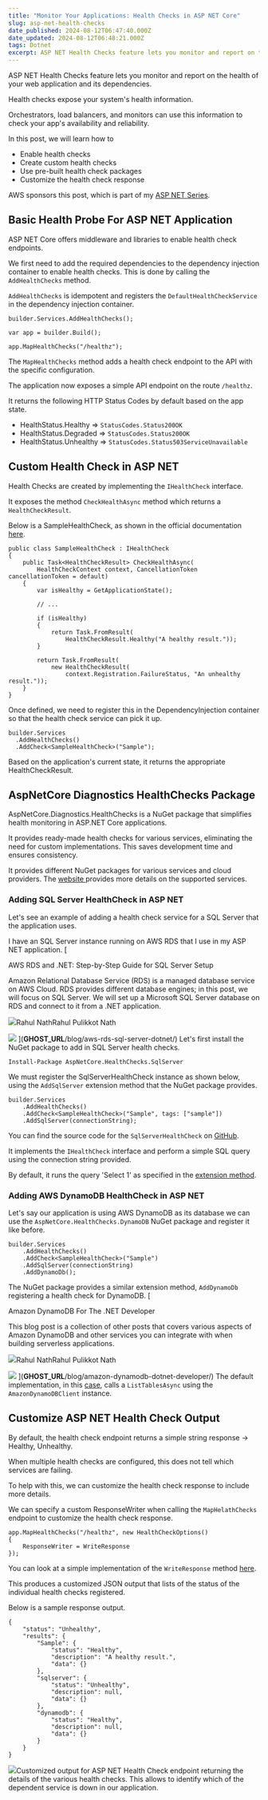 ```yaml
---
title: "Monitor Your Applications: Health Checks in ASP NET Core"
slug: asp-net-health-checks
date_published: 2024-08-12T06:47:40.000Z
date_updated: 2024-08-12T06:48:21.000Z
tags: Dotnet
excerpt: ASP NET Health Checks feature lets you monitor and report on the health of your web application and its dependencies.
---
```


ASP NET Health Checks feature lets you monitor and report on the health of your web application and its dependencies.

Health checks expose your system's health information.

Orchestrators, load balancers, and monitors can use this information to check your app's availability and reliability.

In this post, we will learn how to

- Enable health checks 
- Create custom health checks
- Use pre-built health check packages
- Customize the health check response

AWS sponsors this post, which is part of my [ASP NET Series](__GHOST_URL__/blog/tag/asp-net/).

## Basic Health Probe For ASP NET Application

ASP NET Core offers middleware and libraries to enable health check endpoints.

We first need to add the required dependencies to the dependency injection container to enable health checks. This is done by calling the `AddHealthChecks` method.

`AddHealthChecks` is idempotent and registers the `DefaultHealthCheckService` in the dependency injection container. 

    builder.Services.AddHealthChecks();
    
    var app = builder.Build();
    
    app.MapHealthChecks("/healthz");

The `MapHealthChecks` method adds a health check endpoint to the API with the specific configuration.

The application now exposes a simple API endpoint on the route `/healthz`.

It returns the following HTTP Status Codes by default based on the app state.

- HealthStatus.Healthy ⇒ `StatusCodes.Status200OK`
- HealthStatus.Degraded ⇒ `StatusCodes.Status200OK`
- HealthStatus.Unhealthy ⇒ `StatusCodes.Status503ServiceUnavailable`

## Custom Health Check in ASP NET

Health Checks are created by implementing the `IHealthCheck` interface.

It exposes the method `CheckHealthAsync` method which returns a `HealthCheckResult`.

Below is a SampleHealthCheck, as shown in the official documentation [here](https://learn.microsoft.com/en-us/aspnet/core/host-and-deploy/health-checks?view=aspnetcore-8.0#create-health-checks).

    public class SampleHealthCheck : IHealthCheck
    {
        public Task<HealthCheckResult> CheckHealthAsync(
            HealthCheckContext context, CancellationToken cancellationToken = default)
        {
            var isHealthy = GetApplicationState();
    
            // ...
    
            if (isHealthy)
            {
                return Task.FromResult(
                    HealthCheckResult.Healthy("A healthy result."));
            }
    
            return Task.FromResult(
                new HealthCheckResult(
                    context.Registration.FailureStatus, "An unhealthy result."));
        }
    }

Once defined, we need to register this in the DependencyInjection container so that the health check service can pick it up.

    builder.Services
      .AddHealthChecks()
      .AddCheck<SampleHealthCheck>("Sample");

Based on the application's current state, it returns the appropriate HealthCheckResult.

## AspNetCore Diagnostics HealthChecks Package

AspNetCore.Diagnostics.HealthChecks is a NuGet package that simplifies health monitoring in ASP.NET Core applications. 

It provides ready-made health checks for various services, eliminating the need for custom implementations. This saves development time and ensures consistency.

It provides different NuGet packages for various services and cloud providers. The [website ](https://github.com/Xabaril/AspNetCore.Diagnostics.HealthChecks)provides more details on the supported services.

### Adding SQL Server HealthCheck in ASP NET

Let's see an example of adding a health check service for a SQL Server that the application uses.

I have an SQL Server instance running on AWS RDS that I use in my ASP NET application. 
[

AWS RDS and .NET: Step-by-Step Guide for SQL Server Setup

Amazon Relational Database Service (RDS) is a managed database service on AWS Cloud. RDS provides different database engines; in this post, we will focus on SQL Server. We will set up a Microsoft SQL Server database on RDS and connect to it from a .NET application.

![](__GHOST_URL__/content/images/size/w256h256/2022/10/logo-512x512.png)Rahul NathRahul Pulikkot Nath

![](__GHOST_URL__/content/images/2024/08/RDS-SQL-Server--1-.png)
](__GHOST_URL__/blog/aws-rds-sql-server-dotnet/)
Let's first install the NuGet package to add in SQL Server health checks.

`Install-Package AspNetCore.HealthChecks.SqlServer`

We must register the SqlServerHealthCheck instance as shown below, using the `AddSqlServer` extension method that the NuGet package provides.

    builder.Services
        .AddHealthChecks()
        .AddCheck<SampleHealthCheck>("Sample", tags: ["sample"])
        .AddSqlServer(connectionString);

You can find the source code for the `SqlServerHealthCheck` on [GitHub](https://github.com/Xabaril/AspNetCore.Diagnostics.HealthChecks/blob/master/src/HealthChecks.SqlServer/SqlServerHealthCheck.cs). 

It implements the `IHealthCheck` interface and perform a simple SQL query using the connection string provided.

By default, it runs the query 'Select 1' as specified in the [extension method](https://github.com/Xabaril/AspNetCore.Diagnostics.HealthChecks/blob/master/src/HealthChecks.SqlServer/DependencyInjection/SqlServerHealthCheckBuilderExtensions.cs).

### Adding AWS DynamoDB HealthCheck in ASP NET

Let's say our application is using AWS DynamoDB as its database we can use the `AspNetCore.HealthChecks.DynamoDB` NuGet package and register it like before.

    builder.Services
        .AddHealthChecks()
        .AddCheck<SampleHealthCheck>("Sample")
        .AddSqlServer(connectionString)
        .AddDynamoDb();

The NuGet package provides a similar extension method, `AddDynamoDb` registering a health check for DynamoDB.
[

Amazon DynamoDB For The .NET Developer

This blog post is a collection of other posts that covers various aspects of Amazon DynamoDB and other services you can integrate with when building serverless applications.

![](__GHOST_URL__/content/images/size/w256h256/2022/10/logo-512x512.png)Rahul NathRahul Pulikkot Nath

![](__GHOST_URL__/content/images/2023/06/Amazon-DynamoDB.png)
](__GHOST_URL__/blog/amazon-dynamodb-dotnet-developer/)
The default implementation, in this [case](https://github.com/Xabaril/AspNetCore.Diagnostics.HealthChecks/blob/master/src/HealthChecks.DynamoDb/DynamoDbHealthCheck.cs), calls a `ListTablesAsync` using the `AmazonDynamoDBClient` instance.

## Customize ASP NET Health Check Output

By default, the health check endpoint returns a simple string response → Healthy, Unhealthy.

When multiple health checks are configured, this does not tell which services are failing.

To help with this, we can customize the health check response to include more details.

We can specify a custom ResponseWriter when calling the `MapHelathChecks` endpoint to customize the health check response.

    app.MapHealthChecks("/healthz", new HealthCheckOptions()
    {
        ResponseWriter = WriteResponse
    });

You can look at a simple implementation of the `WriteResponse` method [here](https://learn.microsoft.com/en-us/aspnet/core/host-and-deploy/health-checks?view=aspnetcore-8.0#customize-output).

This produces a customized JSON output that lists of the status of the individual health checks registered.

Below is a sample response output.

    {
        "status": "Unhealthy",
        "results": {
            "Sample": {
                "status": "Healthy",
                "description": "A healthy result.",
                "data": {}
            },
            "sqlserver": {
                "status": "Unhealthy",
                "description": null,
                "data": {}
            },
            "dynamodb": {
                "status": "Healthy",
                "description": null,
                "data": {}
            }
        }
    }

![](__GHOST_URL__/content/images/2024/08/image-11.png)Customized output for ASP NET Health Check endpoint returning the details of the various health checks.
This allows to identify which of the dependent service is down in our application.
